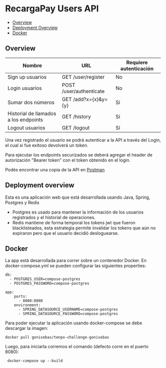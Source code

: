 # RecargaPay Users API


* [Overview](#overview)
* [Deployment Overview](#deployment-overview)
* [Docker](#docker)

## Overview
Nombre      |  URL                        | Requiere autenticación
----------|-----------------------------|-------------
Sign up usuarios   |  GET /user/register | No
Login usuarios | POST /user/authenticate | No
Sumar dos números | GET /add?x={x}&y={y} | Sí
Historial de llamados a los endpoints | GET /history | Sí
Logout usuarios | GET /logout | Sí

Una vez registrado el usuario se podrá autenticar a la API a través del Login, el cual si fue exitoso devolverá un token.

Para ejecutar los endpoints securizados se deberá agregar el header de autorización "Bearer token" con el token obtenido en el login.

Podés encontrar una copia de la API en [Postman](src/main/resources/challenge.postman_collection.json)

## Deployment overview

Esta es una aplicación web que está desarrollada usando Java, Spring, Postgres y Redis
- Postgres es usado para mantener la información de los usuarios registrados y el historial de operaciones.
- Redis mantiene de forma temporal los tokens jwt que fueron blacklisteados, esta estrategia permite invalidar los tokens que aún no expiraron pero que el usuario decidió desloguearse.

## Docker

La app está desarrollada para correr sobre un contenedor Docker. 
En docker-compose.yml se pueden configurar las siguientes properties:

```
db:
  - POSTGRES_USER=compose-postgres
  - POSTGRES_PASSWORD=compose-postgres
```
```
app:
    ports:
      - 8080:8080
    environment:
      - SPRING_DATASOURCE_USERNAME=compose-postgres
      - SPRING_DATASOURCE_PASSWORD=compose-postgres
```
Para poder ejecutar la aplicación usando docker-compose se debe descargar la imagen:
```
docker pull gonisebas/tenpo-challenge-gonisebas
```

Luego, para iniciarla corremos el comando (defecto corre en el puerto 8080):
 ```
  docker-compose up --build
 ```

